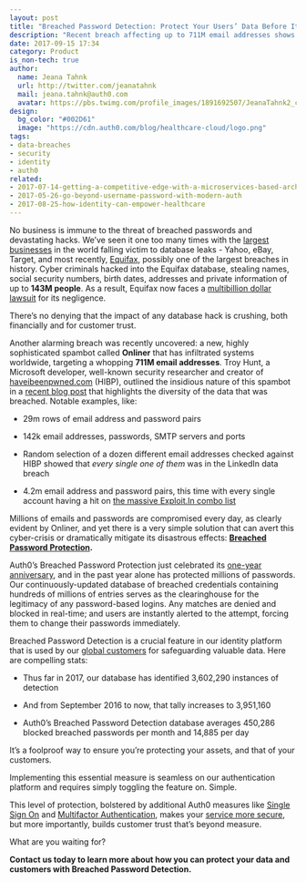 ```yaml
---
layout: post
title: "Breached Password Detection: Protect Your Users’ Data Before It’s Too Late"
description: "Recent breach affecting up to 711M email addresses shows critical need for protection and detection."
date: 2017-09-15 17:34
category: Product
is_non-tech: true
author:
  name: Jeana Tahnk
  url: http://twitter.com/jeanatahnk
  mail: jeana.tahnk@auth0.com
  avatar: https://pbs.twimg.com/profile_images/1891692507/JeanaTahnk2_crop_400x400.jpg
design:
  bg_color: "#002D61"
  image: "https://cdn.auth0.com/blog/healthcare-cloud/logo.png"
tags:
- data-breaches
- security
- identity
- auth0
related:
- 2017-07-14-getting-a-competitive-edge-with-a-microservices-based-architecture
- 2017-05-26-go-beyond-username-password-with-modern-auth
- 2017-08-25-how-identity-can-empower-healthcare
---
```

No business is immune to the threat of breached passwords and devastating hacks. We’ve seen it one too many times with the [largest businesses](https://www.csoonline.com/article/2130877/data-breach/the-16-biggest-data-breaches-of-the-21st-century.html) in the world falling victim to database leaks - Yahoo, eBay, Target, and most recently, [Equifax](http://money.cnn.com/2017/09/07/technology/business/equifax-data-breach/index.html), possibly one of the largest breaches in history. Cyber criminals hacked into the Equifax database, stealing names, social security numbers, birth dates, addresses and private information of up to **143M people**. As a result, Equifax now faces a [multibillion dollar lawsuit](https://www.bloomberg.com/news/articles/2017-09-08/equifax-sued-over-massive-hack-in-multibillion-dollar-lawsuit) for its negligence. 

There’s no denying that the impact of any database hack is crushing, both financially and for customer trust. 

Another alarming breach was recently uncovered: a new, highly sophisticated spambot called **Onliner** that has infiltrated systems worldwide, targeting a whopping **711M email addresses**. Troy Hunt, a Microsoft developer, well-known security researcher and creator of [haveibeenpwned.com](https://haveibeenpwned.com/) (HIBP), outlined the insidious nature of this spambot in a [recent blog post](https://www.troyhunt.com/inside-the-massive-711-million-record-onliner-spambot-dump/) that highlights the diversity of the data that was breached. Notable examples, like: 

* 29m rows of email address and password pairs 

* 142k email addresses, passwords, SMTP servers and ports

* Random selection of a dozen different email addresses checked against HIBP showed that *every single one of them* was in the LinkedIn data breach

* 4.2m email address and password pairs, this time with every single account having a hit on [the massive Exploit.In combo list](https://www.troyhunt.com/password-reuse-credential-stuffing-and-another-1-billion-records-in-have-i-been-pwned/)

Millions of emails and passwords are compromised every day, as clearly evident by Onliner, and yet there is a very simple solution that can avert this cyber-crisis or dramatically mitigate its disastrous effects: **[Breached Password Protection](https://auth0.com/breached-passwords).** 

Auth0’s Breached Password Protection just celebrated its [one-year anniversary](https://auth0.com/blog/announcing-password-breach-detection/), and in the past year alone has protected millions of passwords. Our continuously-updated database of breached credentials containing hundreds of millions of entries serves as the clearinghouse for the legitimacy of any password-based logins. Any matches are denied and blocked in real-time; and users are instantly alerted to the attempt, forcing them to change their passwords immediately. 

Breached Password Detection is a crucial feature in our identity platform that is used by our [global customers](https://auth0.com/customers) for safeguarding valuable data. Here are compelling stats: 

* Thus far in 2017, our database has identified 3,602,290 instances of detection

* And from September 2016 to now, that tally increases to 3,951,160

* Auth0’s Breached Password Detection database averages 450,286 blocked breached passwords per month and 14,885 per day 

It’s a foolproof way to ensure you’re protecting your assets, and that of your customers. 

Implementing this essential measure is seamless on our authentication platform and requires simply toggling the feature on. Simple. 

This level of protection, bolstered by additional Auth0 measures like [Single Sign On](https://auth0.com/learn/how-to-implement-single-sign-on/) and [Multifactor Authentication](https://auth0.com/multifactor-authentication), makes your [service more secure](https://auth0.com/blog/5-ways-to-make-your-app-more-secure-in-less-than-20-minutes/), but more importantly, builds customer trust that’s beyond measure. 

What are you waiting for? 

**Contact us today to learn more about how you can protect your data and customers with Breached Password Detection.**

